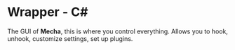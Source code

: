 # Wrapper - C#

The GUI of <b>Mecha</b>, this is where you control everything. Allows you to hook, unhook, customize settings, set up plugins.